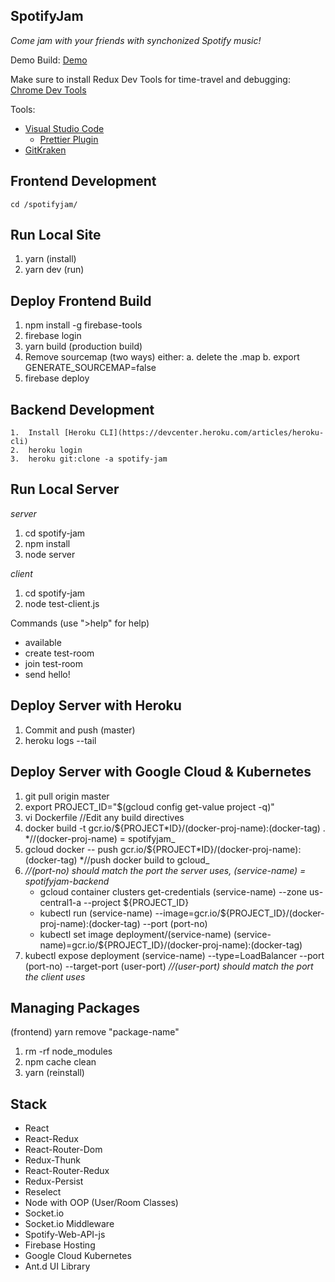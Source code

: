 ## SpotifyJam

_Come jam with your friends with synchonized Spotify music!_

Demo Build:
[Demo](https://spotifyjam-299d8.firebaseapp.com/)

Make sure to install Redux Dev Tools for time-travel and debugging:
[Chrome Dev Tools](https://chrome.google.com/webstore/detail/redux-devtools/lmhkpmbekcpmknklioeibfkpmmfibljd?hl=en)

Tools:

* [Visual Studio Code](https://code.visualstudio.com/)
  * [Prettier Plugin](https://marketplace.visualstudio.com/items?itemName=esbenp.prettier-vscode)
* [GitKraken](https://www.gitkraken.com/)

## Frontend Development

```
cd /spotifyjam/
```

## Run Local Site

1.  yarn (install)
2.  yarn dev (run)

## Deploy Frontend Build

1.  npm install -g firebase-tools
2.  firebase login
3.  yarn build (production build)
4.  Remove sourcemap (two ways) either:
    a. delete the .map
    b. export GENERATE_SOURCEMAP=false
5.  firebase deploy

## Backend Development

```
1.  Install [Heroku CLI](https://devcenter.heroku.com/articles/heroku-cli)
2.  heroku login
3.  heroku git:clone -a spotify-jam
```

## Run Local Server

_server_

1.  cd spotify-jam
2.  npm install
3.  node server

_client_

1.  cd spotify-jam
2.  node test-client.js

Commands (use ">help" for help)

* available
* create test-room
* join test-room
* send hello!

## Deploy Server with Heroku

1.  Commit and push (master)
2.  heroku logs --tail

## Deploy Server with Google Cloud & Kubernetes

1.  git pull origin master
2.  export PROJECT_ID="$(gcloud config get-value project -q)"
3.  vi Dockerfile //Edit any build directives
4.  docker build -t gcr.io/${PROJECT*ID}/(docker-proj-name):(docker-tag) . *//(docker-proj-name) = spotifyjam\_
5.  gcloud docker -- push gcr.io/${PROJECT*ID}/(docker-proj-name):(docker-tag) *//push docker build to gcloud\_
6.  _//(port-no) should match the port the server uses, (service-name) = spotifyjam-backend_
    * gcloud container clusters get-credentials (service-name) --zone us-central1-a --project ${PROJECT_ID}
    * kubectl run (service-name) --image=gcr.io/${PROJECT_ID}/(docker-proj-name):(docker-tag) --port (port-no)
    * kubectl set image deployment/(service-name) (service-name)=gcr.io/${PROJECT_ID}/(docker-proj-name):(docker-tag)
7.  kubectl expose deployment (service-name) --type=LoadBalancer --port (port-no) --target-port (user-port) _//(user-port) should match the port the client uses_

## Managing Packages

(frontend) yarn remove "package-name"

1.  rm -rf node_modules
2.  npm cache clean
3.  yarn (reinstall)

## Stack

* React
* React-Redux
* React-Router-Dom
* Redux-Thunk
* React-Router-Redux
* Redux-Persist
* Reselect
* Node with OOP (User/Room Classes)
* Socket.io
* Socket.io Middleware
* Spotify-Web-API-js
* Firebase Hosting
* Google Cloud Kubernetes
* Ant.d UI Library

